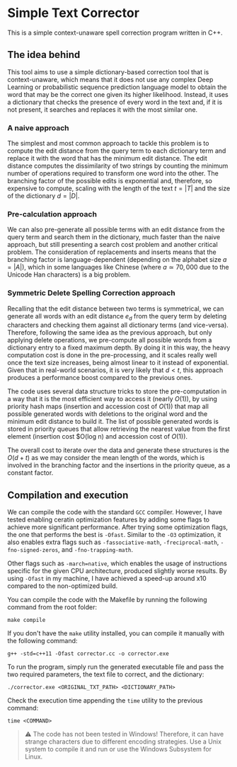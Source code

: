 # Simple Text Corrector

This is a simple context-unaware spell correction program written in C++.

## The idea behind

This tool aims to use a simple dictionary-based correction tool that is context-unaware, which means that it does not use any complex Deep Learning or probabilistic sequence prediction language model to obtain the word that may be the correct one given its higher likelihood. Instead, it uses a dictionary that checks the presence of every word in the text and, if it is not present, it searches and replaces it with the most similar one.

### A naive approach

The simplest and most common approach to tackle this problem is to compute the edit distance from the query term to each dictionary term and replace it with the word that has the minimum edit distance. The edit distance computes the dissimilarity of two strings by counting the minimum number of operations required to transform one word into the other. The branching factor of the possible edits is exponential and, therefore, so expensive to compute, scaling with the length of the text $t = |T|$ and the size of the dictionary $d = |D|$.

### Pre-calculation approach

We can also pre-generate all possible terms with an edit distance from the query term and search them in the dictionary, much faster than the naive approach, but still presenting a search cost problem and another critical problem. The consideration of replacements and inserts means that the branching factor is language-dependent (depending on the alphabet size $a = |A|$), which in some languages like Chinese (where $a≃ 70,000$ due to the Unicode Han characters) is a big problem.

### Symmetric Delete Spelling Correction approach

Recalling that the edit distance between two terms is symmetrical, we can generate all words with an edit distance $e_d$ from the query term by deleting characters and checking them against all dictionary terms (and vice-versa). Therefore, following the same idea as the previous approach, but only applying delete operations, we pre-compute all possible words from a dictionary entry to a fixed maximum depth. By doing it in this way, the heavy computation cost is done in the pre-processing, and it scales really well once the text size increases, being almost linear to it instead of exponential. Given that in real-world scenarios, it is very likely that $d < t$, this approach produces a performance boost compared to the previous ones.

The code uses several data structure tricks to store the pre-computation in a way that it is the most efficient way to access it (nearly $O(1)$), by using priority hash maps (insertion and accession cost of $O(1)$) that map all possible generated words with deletions to the original word and the minimum edit distance to build it. The list of possible generated words is stored in priority queues that allow retrieving the nearest value from the first element (insertion cost $O(log n) and accession cost of $O(1)$).

The overall cost to iterate over the data and generate these structures is the $O(d + t)$ as we may consider the mean length of the words, which is involved in the branching factor and the insertions in the priority queue, as a constant factor.

## Compilation and execution

We can compile the code with the standard `GCC` compiler. However, I have tested enabling ceratin optimization features by adding some flags to achieve more significant performance. After trying some optimization flags, the one that performs the best is `-Ofast`. Similar to the `-O3` optimization, it also enables extra flags such as `-fassociative-math`, `-freciprocal-math`, `-fno-signed-zeros`, and `-fno-trapping-math`.

Other flags such as `-march=native`, which enables the usage of instructions specific for the given CPU architecture, produced slightly worse results. By using `-Ofast` in my machine, I have achieved a speed-up around x10 compared to the non-optimized build.

You can compile the code with the Makefile by running the following command from the root folder:
```shell
make compile
```

If you don't have the `make` utility installed, you can compile it manually with the following command:
```shell
g++ -std=c++11 -Ofast corrector.cc -o corrector.exe
```

To run the program, simply run the generated executable file and pass the two required parameters, the text file to correct, and the dictionary:

```shell
./corrector.exe <ORIGINAL_TXT_PATH> <DICTIONARY_PATH>
```

Check the execution time appending the `time` utility to the previous command:
```shell
time <COMMAND>
```

> ⚠️ The code has not been tested in Windows! Therefore, it can have strange characters due to different encoding strategies. Use a Unix system to compile it and run or use the Windows Subsystem for Linux.